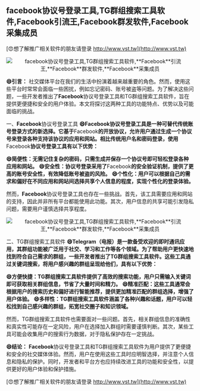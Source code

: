 ## **facebook协议号登录工具,TG群组搜索工具软件,**Facebook**引流王,**Facebook**群发软件,**Facebook**采集成员**

[😍想了解推广相关软件的朋友请登录 http://www.vst.tw](http://www.vst.tw)

 <center><img src="https://vst.tw/MP4/tuiguang/png/1.png" alt="facebook协议号登录工具,TG群组搜索工具软件,**Facebook**引流王,**Facebook**群发软件,**Facebook**采集成员"></center>

**😄引言：**
社交媒体平台在我们的生活中扮演着越来越重要的角色。然而，使用这些平台时常常会面临一些困扰，例如忘记密码、账号被盗等问题。为了解决这些问题，一些开发者推出了**Facebook**协议号登录工具和TG群组搜索工具软件，旨在提供更便捷和安全的用户体验。本文将探讨这两种工具的功能特点、优势以及可能面临的挑战。

一、**Facebook**协议号登录工具
**😄**Facebook**协议号登录工具是一种可替代传统账号登录方式的新选择。它基于**Facebook**的开放协议，允许用户通过生成一个协议号来登录各种支持该协议的应用和网站。相比传统用户名和密码登录，使用**Facebook**协议号登录工具有以下优势：**

**😄简便性：无需记住复杂的密码，只需生成并保存一个协议号即可轻松登录各种应用和网站。**
**😄安全性：协议号登录采用了**Facebook**的安全验证机制，提供了更高的账号安全性，有效降低账号被盗的风险。**
**😄个性化：用户可以根据自己的需求和偏好在不同应用和网站间选择共享个人信息的程度，实现个性化的登录体验。**

然而，**Facebook**协议号登录工具也存在一些挑战。首先，该工具需要应用和网站的支持，因此并非所有平台都能使用此功能。其次，用户信息的共享可能引发隐私问题，需要用户谨慎选择共享程度。

 <center><img src="https://vst.tw/MP4/tuiguang/png/1.png" alt="facebook协议号登录工具,TG群组搜索工具软件,**Facebook**引流王,**Facebook**群发软件,**Facebook**采集成员"></center>

二、TG群组搜索工具软件
**😄Telegram（电报）是一款备受欢迎的即时通讯应用，其群组功能被广泛用于社交、学习和工作等各个领域。为了帮助用户更快速地找到符合自己需求的群组，一些开发者推出了TG群组搜索工具软件。这些工具通过关键词搜索，将用户感兴趣的群组呈现给他们，具有以下优势：**

**😄方便快捷：TG群组搜索工具软件提供了高效的搜索功能，用户只需输入关键词即可获取相关群组信息，节省了大量时间和精力。**
**😄精准匹配：这些工具通常会根据用户的搜索历史和偏好进行智能推荐，提供更加精准匹配的群组选择，增强了用户体验。**
**😄多样性：TG群组搜索工具软件涵盖了各种兴趣和话题，用户可以轻松找到自己感兴趣的群组，拓宽社交圈子和知识领域。**

然而，TG群组搜索工具软件也需要面对一些问题。首先，相关群组信息的准确性和真实性可能存在一定风险，用户在选择加入群组时需要谨慎判断。其次，某些工具可能会收集用户的搜索行为数据，对于隐私保护存在一定挑战。

**😄结论：**
**Facebook**协议号登录工具和TG群组搜索工具软件为用户提供了更便捷和安全的社交媒体体验。然而，用户在使用这些工具时应明智选择，并注意个人信息和隐私的保护。同时，开发者和平台方也应持续改进工具的功能和安全性，以提供更好的用户体验和保护措施。

[😍想了解推广相关软件的朋友请登录 http://www.vst.tw](http://www.vst.tw)



